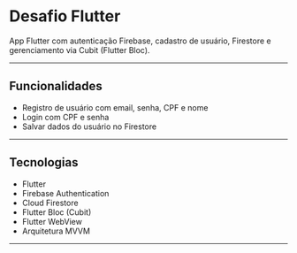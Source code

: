 # Desafio Flutter

App Flutter com autenticação Firebase, cadastro de usuário, Firestore e gerenciamento via Cubit (Flutter Bloc).

---

## Funcionalidades

- Registro de usuário com email, senha, CPF e nome
- Login com CPF e senha
- Salvar dados do usuário no Firestore

---

## Tecnologias

- Flutter
- Firebase Authentication
- Cloud Firestore
- Flutter Bloc (Cubit)
- Flutter WebView
- Arquitetura MVVM

---